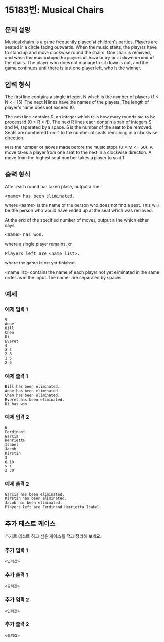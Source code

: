 # 15183번: Musical Chairs

## 문제 설명


<p>Musical chairs is a game frequently played at children's parties. Players are seated in a circle facing outwards. When the music starts, the players have to stand up and move clockwise round the chairs. One chair is removed, and when the music stops the players all have to try to sit down on one of the chairs. The player who does not manage to sit down is out, and the game continues until there is just one player left, who is the winner.</p>



## 입력 형식


<p>The first line contains a single integer, N which is the number of players (1 &lt; N &lt;= 15). The next N lines have the names of the players. The length of player's name does not exceed 10.</p>

<p>The next line contains R, an integer which tells how many rounds are to be processed (0 &lt; R &lt; N). The next R lines each contain a pair of integers S and M, separated by a space. S is the number of the seat to be removed. Seats are numbered from 1 to the number of seats remaining in a clockwise direction.</p>

<p>M is the number of moves made before the music stops (0 &lt; M &lt;= 30). A move takes a player from one seat to the next in a clockwise direction. A move from the highest seat number takes a player to seat 1.</p>



## 출력 형식


<p>After each round has taken place, output a line</p>

<pre>&lt;name&gt; has been eliminated.</pre>

<p>where &lt;name&gt; is the name of the person who does not find a seat. This will be the person who would have ended up at the seat which was removed.</p>

<p>At the end of the specified number of moves, output a line which either says&nbsp;</p>

<pre>&lt;name&gt; has won.</pre>

<p>where a single player remains, or&nbsp;</p>

<pre>Players left are &lt;name list&gt;.</pre>

<p>where the game is not yet finished.&nbsp;</p>

<p>&lt;name list&gt; contains the name of each player not yet eliminated in the same order as in the input. The names are separated by spaces.</p>



## 예제

### 예제 입력 1

```
5
Anne
Bill
Chen
Di
Everet
4
3 6
2 8
1 5
2 6

```

### 예제 출력 1

```
Bill has been eliminated.
Anne has been eliminated.
Chen has been eliminated.
Everet has been eliminated.
Di has won.

```
          

### 예제 입력 2

```
6
Ferdinand
Garcia
Henrietta
Isabel
Jacob
Kirstin
3
6 10
5 1
2 30

```

### 예제 출력 2

```
Garcia has been eliminated.
Kirstin has been eliminated.
Jacob has been eliminated.
Players left are Ferdinand Henrietta Isabel.

```
          




## 추가 테스트 케이스

추가로 테스트 하고 싶은 케이스를 적고 정리해 보세요.

### 추가 입력 1

```
<입력값>
```

### 추가 출력 1

```
<출력값>
```

### 추가 입력 2

```
<입력값>
```

### 추가 출력 2

```
<출력값>
```
  
